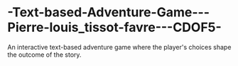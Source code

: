 # -Text-based-Adventure-Game---Pierre-louis_tissot-favre---CDOF5-
An interactive text-based adventure game where the player's choices shape the outcome of the story. 
